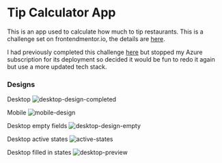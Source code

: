# Tip Calculator App

This is an app used to calculate how much to tip restaurants. This is a challenge set on frontendmentor.io, the details are [here](https://www.frontendmentor.io/challenges/tip-calculator-app-ugJNGbJUX).

I had previously completed this challenge [here](https://github.com/puyanwei/fe-practice) but stopped my Azure subscription for its deployment so decided it would be fun to redo it again but use a more updated tech stack.

### Designs

Desktop
![desktop-design-completed](https://user-images.githubusercontent.com/14803518/223419624-3ef4b5d5-5c3d-43a8-b06e-64cdc3a539e8.jpg)

Mobile
![mobile-design](https://user-images.githubusercontent.com/14803518/223419631-ceb21335-3463-40ac-8040-68682954b543.jpg)

Desktop empty fields
![desktop-design-empty](https://user-images.githubusercontent.com/14803518/223419627-ef5615b4-4188-43e7-84c2-1af7acf0aeca.jpg)

Desktop active states
![active-states](https://user-images.githubusercontent.com/14803518/223419621-636a9d05-d2bb-4c25-841e-b7be0c304dd4.jpg)

Desktop filled in states
![desktop-preview](https://user-images.githubusercontent.com/14803518/223419630-d861372d-7261-48bd-8511-e5a4edbf7822.jpg)
